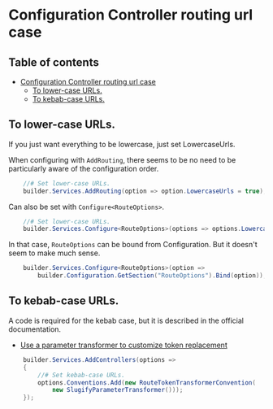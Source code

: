 # Configuration Controller routing url case

## Table of contents <!-- omit in toc -->

- [Configuration Controller routing url case](#configuration-controller-routing-url-case)
  - [To lower-case URLs.](#to-lower-case-urls)
  - [To kebab-case URLs.](#to-kebab-case-urls)

## To lower-case URLs.

If you just want everything to be lowercase, just set LowercaseUrls.

When configuring with `AddRouting`, there seems to be no need to be particularly aware of the configuration order.

```cs
    //# Set lower-case URLs.
    builder.Services.AddRouting(option => option.LowercaseUrls = true);
```

Can also be set with `Configure<RouteOptions>`.

```cs
    //# Set lower-case URLs.
    builder.Services.Configure<RouteOptions>(options => options.LowercaseUrls = true);
```

In that case, `RouteOptions` can be bound from Configuration. But it doesn't seem to make much sense.

```cs
    builder.Services.Configure<RouteOptions>(option =>
        builder.Configuration.GetSection("RouteOptions").Bind(option));
```


## To kebab-case URLs.

A code is required for the kebab case, but it is described in the official documentation.

- [Use a parameter transformer to customize token replacement](https://learn.microsoft.com/ja-jp/aspnet/core/mvc/controllers/routing?view=aspnetcore-8.0#use-a-parameter-transformer-to-customize-token-replacement)

```cs
    builder.Services.AddControllers(options =>
    {
        //# Set kebab-case URLs.
        options.Conventions.Add(new RouteTokenTransformerConvention(
            new SlugifyParameterTransformer()));
    });
```
